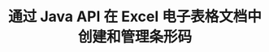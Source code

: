 ---
############################# Static ############################
layout: "auto-gen-gist"
draft: false
path: "zh/assembly/java/barcode/xlt/"
otherformats: XLS XLSX XLSM XLTX XLTM XLSB ODS 

############################# Head ############################
head_title: "通过 Java API 生成条形码图像并将其插入 Excel 电子表格"
head_description: "GroupDocs.Assembly Java API 使程序员能够在 Excel（XLS、XLT、XLSX、XLSM、XLTX、XLTM 和 XLSB）电子表格文档中生成和添加条形码图像。"

############################# Header ############################
title: "通过 Java API 在 Excel 电子表格文档中创建和管理条形码"
description: "GroupDocs.Assembly Java API 使软件开发人员能够以编程方式在 Java 和 JSP 应用程序内的 Excel 电子表格文档中生成和管理条形码。"

######################### Download Button #######################
button:
    enable: true

############################# About ############################
about:
    enable: true
    title: "如何在电子表格中生成条形码图像？"
    content: |
      电子表格软件程序是一个有用的工具，允许用户存储、分析和报告大量数据。 GroupDocs.Assembly 是一个很棒的 Java API，它使软件开发人员可以轻松地在 Excel 电子表格中创建、组织和打印条形码图像。 条形码是存储机器可读信息的数字代码，可为库存系统带来速度和准确性。 使用 GroupDocs.Assembly Java API，您可以在 Microsoft Excel 电子表格中以编程方式绘制具有个性化文本、外观和不同编码类型的大量 1D 和 2D 条形码图像。 该 API 还使用户可以轻松管理他们的条码，并且不需要安装任何外部软件或第三方工具。 它支持修改条码图像大小、设置前景色和背景色、调整字体大小、条码图像分辨率调整、条码文本自动更正等功能。

############################# content ############################
steps:
    enable: true
    block:
    - title_left: "通过 Java 在 XLT 电子表格中创建条形码"
      content_left: |
       GroupDocs.Assembly Java 完全支持在 XLT 电子表格中创建和管理条形码。 以下 Java 代码演示了如何在 Microsoft Excel 电子表格文档中创建和插入条形码图像。

      title_right: "如何在 XLT 文件中添加条形码图像"
      content_right: |
       * 创建 [DocumentAssembler](https://apireference.groupdocs.com/assembly/java/com.groupdocs.assembly/DocumentAssembler) 的实例
       * 创建示例数据源对象
       * 调用 [AssembleDocument](https://apireference.groupdocs.com/assembly/java/com.groupdocs.assembly/DocumentAssembler#assembleDocument-java.io.InputStream-java.io.OutputStream-com.groupdocs.assembly.DataSourceInfo...-) 具有以下参数的方法
           * 从流中读取模板文档。
           * Stream 写入生成的文档。
           *文档加载和保存选项。
           * 详细信息 有关要使用的数据源对象的信息。

      gisthash: "d597241fa3f68e3945a19ef3231070eb"
      gistfile: "create_barcodes_in_spreadsheet_file.java"

    - title_left: "系统要求"
      content_left: |
        所有主要平台和操作系统都支持 GroupDocs.Assembly Java API。 它可以生成 Microsoft Word、Excel、PowerPoint、Outlook、OpenOffice 和 50 多种其他格式的文档。 如需完整的系统要求指南，请访问 [系统要求](https://docs.groupdocs.com/assembly/java/system-requirements/) 在执行以下代码之前，请确保您已安装以下先决条件 系统：
         * 操作系统：Microsoft Windows、Linux、MacOS
         * Java 版本支持：J2SE 7.0 (1.7)、J2SE 8.0 (1.8) 或以上
         * 从 [Maven](https://mvnrepository.com/artifact/com.groupdocs/groupdocs-assembly/) 获取最新版本的 GroupDocs.Assembly Java API
        
      title_right: "为什么使用 GroupDocs.Assembly"
      content_right: |
        * 从模板创建自定义文档。
        * 动态附加电子邮件附件。
        * 创建和自动化文档不需要额外的软件。
        * 根据数据源生成输出文档。
        * 在报表中动态插入文档内容
        * 在电子表格组装期间应用公式。
        * 支持多种数据格式
        * 顺序数据操作支持。

demos:
    enable: true


more_formats:
    enable: true


back_to_top:
    enable: true
---